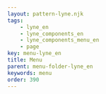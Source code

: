 ```yaml
---
layout: pattern-lyne.njk
tags: 
    - lyne_en
    - lyne_components_en
    - lyne_components_menu_en
    - page
key: menu-lyne_en
title: Menu
parent: menu-folder-lyne_en
keywords: menu
order: 390
---
```

